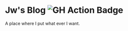 # Jw's Blog ![GH Action Badge](https://github.com/jw910731/blog/actions/workflows/netlify_deploy.yml/badge.svg)
A place where I put what ever I want.

